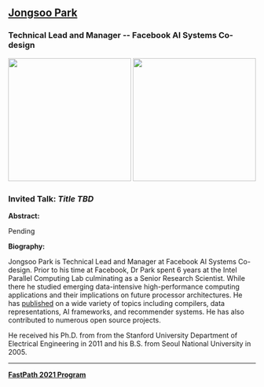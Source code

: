 ## [Jongsoo Park](https://sites.google.com/site/jongsoopark)
### Technical Lead and Manager -- Facebook AI Systems Co-design

<img src="https://avatars.githubusercontent.com/u/5545022?s=460&u=f8712206bc830a7e7984c24314aa9f5801d24192&v=4" width="250">

<img src="https://lh6.googleusercontent.com/fXPFPvVH8-6Lm7IYbwCN-1FUnEMA78Wsua27HGs6kWU7oiUU0p7N6Xu-eK1jaKBHn0drDEITDW0VGXbBLeLYLz-riFrGnD_kS_HSfOrBEgU=w1280" width="250">

### Invited Talk:  *Title TBD*

**Abstract:**

Pending

**Biography:**

Jongsoo Park is Technical Lead and Manager at Facebook AI Systems Co-design.  Prior to his time at Facebook, Dr Park spent 6 years at the Intel 
Parallel Computing Lab culminating as a Senior Research Scientist.  While there he studied emerging data-intensive high-performance computing applications and their implications on future processor architectures.  He has [published](https://scholar.google.com/citations?user=dlX-GboAAAAJ&hl=en) on a wide variety of topics including  compilers, data representations, AI frameworks, and recommender systems.  He has also contributed to numerous open source projects.

He received his Ph.D. from from the Stanford University Department of Electrical Engineering in 2011 and his B.S. from Seoul National University in 2005.


----
**[FastPath 2021 Program](https://tinyurl.com/fastpath2021/Program)**
